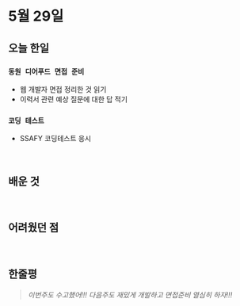 # 5월 29일

## 오늘 한일

### `동원 디어푸드 면접 준비`

- 웹 개발자 면접 정리한 것 읽기
- 이력서 관련 예상 질문에 대한 답 적기

### `코딩 테스트`

- SSAFY 코딩테스트 응시

<br>

## 배운 것

<br>

## 어려웠던 점

<br>

## 한줄평

> _이번주도 수고했어!!! 다음주도 재밌게 개발하고 면접준비 열심히 하자!!!_
